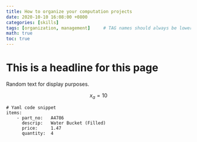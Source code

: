 ```yaml
---
title: How to organize your computation projects
date: 2020-10-10 16:08:00 +0800
categories: [skills]
tags: [organization, management]     # TAG names should always be lowercase
math: true
toc: true
---
```


# This is a headline for this page

Random text for display purposes.

$$x_a = 10$$


```
# Yaml code snippet
items:
    - part_no:   A4786
      descrip:   Water Bucket (Filled)
      price:     1.47
      quantity:  4
```
